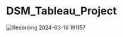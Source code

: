 # DSM_Tableau_Project
 
![Recording 2024-03-18 191157](https://github.com/tejashreeG17/DSM_Tableau_Project/assets/120238929/166f9977-7bb0-4823-acb8-9f69e6cae37c)
